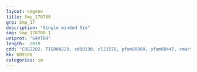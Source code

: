 ```yaml
---
layout: smgene
title: Smp_178780
grp: Smp_17
description: "Single minded Sim"
smp: Smp_178780.1
uniprot: "G4VTB4"
length:  2019
cdd: "COG2202, TIGR00229, cd00130, cl21578, pfam00989, pfam08447, smart00091"
kk: K09100
categories: sm
---
```

